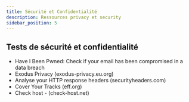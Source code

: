 ```yaml
---
title: Sécurité et Confidentialité
description: Ressources privacy et security
sidebar_position: 5
---
```


## Tests de sécurité et confidentialité

- Have I Been Pwned: Check if your email has been compromised in a data breach
- Exodus Privacy (exodus-privacy.eu.org)
- Analyse your HTTP response headers (securityheaders.com)
- Cover Your Tracks (eff.org)
- Check host - (check-host.net)
